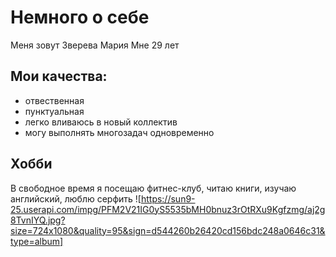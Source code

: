# Немного о себе
Меня зовут Зверева Мария
Мне 29 лет
## Мои качества:
- отвественная
- пунктуальная
- легко вливаюсь в новый коллектив
- могу выполнять многозадач одновременно 

## Хобби
В свободное время я посещаю фитнес-клуб, читаю книги, изучаю английский, люблю серфить
![https://sun9-25.userapi.com/impg/PFM2V21IG0yS5535bMH0bnuz3rOtRXu9Kgfzmg/aj2g8TvnIYQ.jpg?size=724x1080&quality=95&sign=d544260b26420cd156bdc248a0646c31&type=album]
